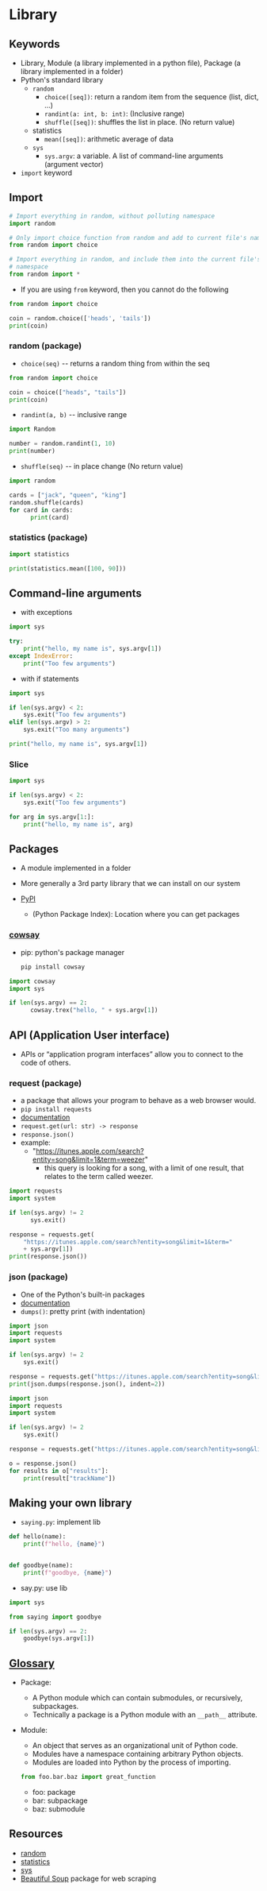 # Library

## Keywords <!--  -->

- Library, Module (a library implemented in a python file), Package (a library
  implemented in a folder)
- Python's standard library
  - `random`
    - `choice([seq])`: return a random item from the sequence (list, dict, ...)
    - `randint(a: int, b: int)`: (Inclusive range)
    - `shuffle([seq])`: shuffles the list in place. (No return value)
  - statistics
    - `mean([seq])`: arithmetic average of data
  - `sys`
    - `sys.argv`: a variable. A list of command-line arguments (argument vector)
- `import` keyword


## Import <!--  -->

```python
# Import everything in random, without polluting namespace
import random

# Only import choice function from random and add to current file's namespace
from random import choice

# Import everything in random, and include them into the current file's
# namespace
from random import *
```

- If you are using `from` keyword, then you cannot do the following

```python
from random import choice

coin = random.choice(['heads', 'tails'])
print(coin)
```

### random (package)

- `choice(seq)` -- returns a random thing from within the seq
```python
from random import choice

coin = choice(["heads", "tails"])
print(coin)
```

- `randint(a, b)` -- inclusive range
```python
import Random

number = random.randint(1, 10)
print(number)
```


- `shuffle(seq)` -- in place change (No return value)
```python
import random

cards = ["jack", "queen", "king"]
random.shuffle(cards)
for card in cards:
      print(card)
```


### statistics (package)

```python
import statistics

print(statistics.mean([100, 90]))
```



## Command-line arguments <!--  -->

- with exceptions
```python
import sys

try:
    print("hello, my name is", sys.argv[1])
except IndexError:
    print("Too few arguments")
```


- with if statements
```python
import sys

if len(sys.argv) < 2:
    sys.exit("Too few arguments")
elif len(sys.argv) > 2:
    sys.exit("Too many arguments")

print("hello, my name is", sys.argv[1])
```

### Slice

```python
import sys

if len(sys.argv) < 2:
    sys.exit("Too few arguments")

for arg in sys.argv[1:]:
    print("hello, my name is", arg)
```


## Packages <!--  -->

- A module implemented in a folder
- More generally a 3rd party library that we can install on our system

- [PyPI](https://pypi.org)
  - (Python Package Index): Location where you can get packages

### [cowsay](https://pypi.org/project/cowsay)

- pip: python's package manager
    ```bash
    pip install cowsay
    ```

```python
import cowsay
import sys

if len(sys.argv) == 2:
      cowsay.trex("hello, " + sys.argv[1])
```


## API (Application User interface) <!--  -->

- APIs or “application program interfaces” allow you to connect to the code of others.

### request (package)

- a package that allows your program to behave as a web browser would.
- `pip install requests`
- [documentation](https://docs.python-requests.org)
- `request.get(url: str) -> response`
- `response.json()`
- example:
  - "https://itunes.apple.com/search?entity=song&limit=1&term=weezer"
    - this query is looking for a song, with a limit of one result, that
      relates to the term called weezer.

```python
import requests
import system

if len(sys.argv) != 2
      sys.exit()

response = requests.get(
    "https://itunes.apple.com/search?entity=song&limit=1&term="
    + sys.argv[1])
print(response.json())
```

### json (package)

- One of the Python's built-in packages
- [documentation](https://docs.python.org/3/library/json.html)
- `dumps()`: pretty print (with indentation)

```python
import json
import requests
import system

if len(sys.argv) != 2
    sys.exit()

response = requests.get("https://itunes.apple.com/search?entity=song&limit=1&term=" + sys.argv[1])
print(json.dumps(response.json(), indent=2))
```

```python
import json
import requests
import system

if len(sys.argv) != 2
    sys.exit()

response = requests.get("https://itunes.apple.com/search?entity=song&limit=50&term=" + sys.argv[1])

o = response.json()
for results in o["results"]:
    print(result["trackName"])
```

## Making your own library

- `saying.py`: implement lib
```python
def hello(name):
    print(f"hello, {name}")


def goodbye(name):
    print(f"goodbye, {name}")
```

- say.py: use lib
```python
import sys

from saying import goodbye

if len(sys.argv) == 2:
    goodbye(sys.argv[1])
```

## [Glossary](https://docs.python.org/3/glossary.html)

- Package:
  - A Python module which can contain submodules, or recursively, subpackages.
  - Technically a package is a Python module with an `__path__` attribute.

- Module:
  - An object that serves as an organizational unit of Python code.
  - Modules have a namespace containing arbitrary Python objects.
  - Modules are loaded into Python by the process of importing.

  ```python
  from foo.bar.baz import great_function
  ```
    - foo: package
    - bar: subpackage
    - baz: submodule



## Resources

- [random](https://docs.python.org/3/library/random.html)
- [statistics](https://docs.python.org/3/library/statistics.html)
- [sys](https://docs.python.org/3/library/sys.html)
- [Beautiful Soup]() package for web scraping
